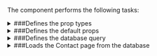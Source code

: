 The component performs the following tasks:

<details>
	<summary>###Defines the prop types

</summary>
* The pages

* The query variables

</details>

<details>
	<summary>###Defines the default props

</summary>
</details>

<details>
	<summary>###Defines the database query

</summary>
</details>

<details>
	<summary>###Loads the Contact page from the database

</summary>
</details>

